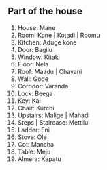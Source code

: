## Part of the house

1. House: Mane
1. Room: Kone | Kotadi | Roomu
1. Kitchen: Aduge kone
1. Door: Bagilu
1. Window: Kitaki
1. Floor: Nela
1. Roof: Maadu | Chavani
1. Wall: Gode
1. Corridor: Varanda
1. Lock: Beega
1. Key: Kai
1. Chair: Kurchi
1. Upstairs: Malige | Mahadi
1. Steps | Staircase: Mettilu
1. Ladder: Eni
1. Stove: Ole
1. Cot: Mancha
1. Table: Meju
1. Almera: Kapatu